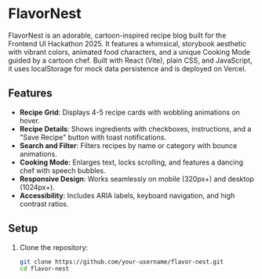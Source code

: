 # FlavorNest

FlavorNest is an adorable, cartoon-inspired recipe blog built for the Frontend UI Hackathon 2025. It features a whimsical, storybook aesthetic with vibrant colors, animated food characters, and a unique Cooking Mode guided by a cartoon chef. Built with React (Vite), plain CSS, and JavaScript, it uses localStorage for mock data persistence and is deployed on Vercel.

## Features
- **Recipe Grid**: Displays 4-5 recipe cards with wobbling animations on hover.
- **Recipe Details**: Shows ingredients with checkboxes, instructions, and a "Save Recipe" button with toast notifications.
- **Search and Filter**: Filters recipes by name or category with bounce animations.
- **Cooking Mode**: Enlarges text, locks scrolling, and features a dancing chef with speech bubbles.
- **Responsive Design**: Works seamlessly on mobile (320px+) and desktop (1024px+).
- **Accessibility**: Includes ARIA labels, keyboard navigation, and high contrast ratios.

## Setup
1. Clone the repository:
   ```bash
   git clone https://github.com/your-username/flavor-nest.git
   cd flavor-nest